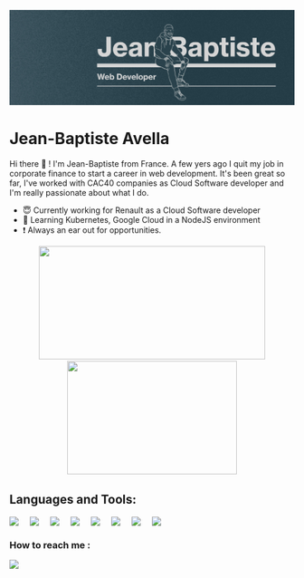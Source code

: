 [![AvellaJB Github Banner](./assets/banner.jpg)](https://twitter.com/avella_jb)

# Jean-Baptiste Avella

Hi there 👋 ! I'm Jean-Baptiste from France. A few yers ago I quit my job in corporate finance to start a career in web development.
It's been great so far, I've worked with CAC40 companies as Cloud Software developer and I'm really passionate about what I do.

- :innocent: Currently working for Renault as a Cloud Software developer
- 🌱 Learning Kubernetes, Google Cloud in a NodeJS environment
- :exclamation: Always an ear out for opportunities.

<div align="center">
<a href="https://github.com/AvellaJB?tab=repositories">
<img height="200rem" width="400rem" src="https://github-readme-stats.vercel.app/api?username=AvellaJB&show_icons=true&theme=tokyonight">
<img height="200rem" width="300rem" src="https://github-readme-stats.vercel.app/api/top-langs/?username=AvellaJB&layout=compact&theme=tokyonight">
</a>
</div>

## Languages and Tools:

<img align="left" width="25px"  src="https://cdn.jsdelivr.net/gh/devicons/devicon/icons/vscode/vscode-original.svg" style="padding-right:11px;" />
<img align="left" width="25px" src="https://cdn.jsdelivr.net/gh/devicons/devicon/icons/javascript/javascript-original.svg" style="padding-right:11px;" />
<img align="left" width="25px" src="https://cdn.jsdelivr.net/gh/devicons/devicon/icons/react/react-original.svg"  style="padding-right:11px;" />
<img align="left" width="25px" src="https://cdn.jsdelivr.net/gh/devicons/devicon/icons/nodejs/nodejs-original.svg" style="padding-right:11px;" />
<img align="left" width="25px" src="https://cdn.jsdelivr.net/gh/devicons/devicon/icons/git/git-original.svg" style="padding-right:11px;" />
<img align="left" width="25px" src="https://cdn.jsdelivr.net/gh/devicons/devicon@latest/icons/kubernetes/kubernetes-original.svg" style="padding-right:11px;"  />
<img align="left" width="25px" src="https://cdn.jsdelivr.net/gh/devicons/devicon@latest/icons/googlecloud/googlecloud-original.svg" style="padding-right:11px;"  />
<img align="left" width="25px" src="https://cdn.jsdelivr.net/gh/devicons/devicon@latest/icons/gitlab/gitlab-original.svg" style="padding-right:11px;"  />

<br/>

### How to reach me :

[<img  align="left" width="25px" src="https://cdn.jsdelivr.net/gh/devicons/devicon/icons/linkedin/linkedin-original.svg" style="padding-right:11px;" />](https://www.linkedin.com/in/jean-baptiste-avella-7b0506107/)

<!---
AvellaJB/AvellaJB is a ✨ special ✨ repository because its `README.md` (this file) appears on your GitHub profile.
You can click the Preview link to take a look at your changes.
--->
